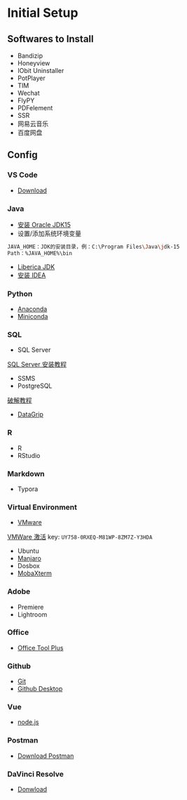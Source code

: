 # Initial Setup

## Softwares to Install

- Bandizip
- Honeyview
- IObit Uninstaller
- PotPlayer
- TIM
- Wechat
- FlyPY
- PDFelement
- SSR
- 网易云音乐
- 百度网盘

## Config

### VS Code

- [Download](https://code.visualstudio.com/)

### Java

- [安装 Oracle JDK15](https://www.oracle.com/java/technologies/javase-downloads.html)
- 设置/添加系统环境变量

```sh
JAVA_HOME：JDK的安装目录，例：C:\Program Files\Java\jdk-15
Path：%JAVA_HOME%\bin
```

- [Liberica JDK](https://bell-sw.com/)
- [安装 IDEA](https://www.jetbrains.com/idea/download/#section=windows)

### Python

- [Anaconda](https://www.anaconda.com/products/individual)
- [Miniconda](https://docs.conda.io/en/latest/miniconda.html)

### SQL

- SQL Server

[SQL Server 安装教程](https://blog.csdn.net/NBbz2018/article/details/92669721)

- SSMS
- PostgreSQL

[破解教程](https://www.52pojie.cn/thread-952490-1-1.html)

- [DataGrip](https://www.jetbrains.com/datagrip/)

### R

- R
- RStudio

### Markdown

- Typora

### Virtual Environment

- [VMware](https://www.vmware.com/cn.html)

[VMWare 激活](https://www.52pojie.cn/thread-1027984-1-1.html) key: `UY758-0RXEQ-M81WP-8ZM7Z-Y3HDA`

- Ubuntu
- [Manjaro](https://manjaro.org/)
- Dosbox
- [MobaXterm](https://mobaxterm.mobatek.net/)

### Adobe

- Premiere
- Lightroom

### Office

- [Office Tool Plus](https://otp.landian.vip/zh-cn/)

### Github

- [Git](https://git-scm.com/)
- [Github Desktop](https://desktop.github.com/)

### Vue

- [node.js](https://nodejs.org/zh-cn/)

### Postman

- [Download Postman](https://www.postman.com/downloads/)

### DaVinci Resolve

- [Donwload](https://www.blackmagicdesign.com/cn/products/davinciresolve/)
